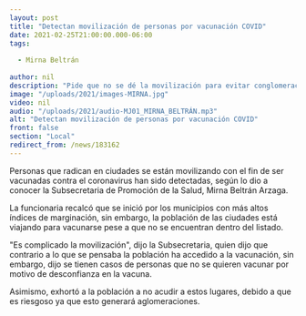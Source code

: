 ```yaml
---
layout: post
title: "Detectan movilización de personas por vacunación COVID"
date: 2021-02-25T21:00:00.000-06:00
tags:
  
  - Mirna Beltrán
  
author: nil
description: "Pide que no se dé la movilización para evitar conglomeraciones."
image: "/uploads/2021/images-MIRNA.jpg"
video: nil
audio: "/uploads/2021/audio-MJ01_MIRNA_BELTRÁN.mp3"
alt: "Detectan movilización de personas por vacunación COVID"
front: false
section: "Local"
redirect_from: /news/183162
---
```


Personas que radican en ciudades se están movilizando con el fin de ser vacunadas contra el coronavirus han sido detectadas, según lo dio a conocer la Subsecretaria de Promoción de la Salud, Mirna Beltrán Arzaga.

La funcionaria recalcó que se inició por los municipios con más altos índices de marginación, sin embargo, la población de las ciudades está viajando para vacunarse pese a que no se encuentran dentro del listado.

"Es complicado la movilización", dijo la Subsecretaria, quien dijo que contrario a lo que se pensaba la población ha accedido a la vacunación, sin embargo, dijo se tienen casos de personas que no se quieren vacunar por motivo de desconfianza en la vacuna.

Asimismo, exhortó a la población a no acudir a estos lugares, debido a que es riesgoso ya que esto generará aglomeraciones.